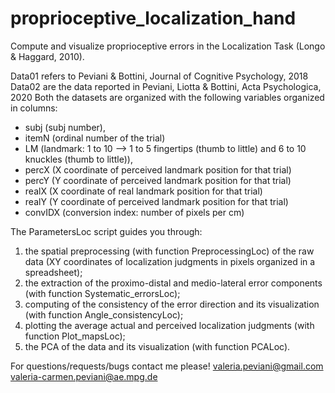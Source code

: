 # proprioceptive_localization_hand
Compute and visualize proprioceptive errors in the Localization Task (Longo & Haggard, 2010). 

Data01 refers to Peviani & Bottini, Journal of Cognitive Psychology, 2018
Data02 are the data reported in Peviani, Liotta & Bottini, Acta Psychologica, 2020
Both the datasets are organized with the following variables organized in columns:
- subj (subj number),
- itemN (ordinal number of the trial)
- LM (landmark: 1 to 10 --> 1 to 5 fingertips (thumb to little) and 6 to 10 knuckles (thumb to little)),
- percX (X coordinate of perceived landmark position for that trial)
- percY (Y coordinate of perceived landmark position for that trial)
- realX (X coordinate of real landmark position for that trial)
- realY (Y coordinate of perceived landmark position for that trial)
- convIDX (conversion index: number of pixels per cm)

The ParametersLoc script guides you through:
1) the spatial preprocessing (with function PreprocessingLoc) of the raw data (XY coordinates of localization judgments in pixels organized in a spreadsheet);
2) the extraction of the proximo-distal and medio-lateral error components (with function Systematic_errorsLoc);
3) computing of the consistency of the error direction and its visualization (with function Angle_consistencyLoc);
4) plotting the average actual and perceived localization judgments (with function Plot_mapsLoc);
5) the PCA of the data and its visualization (with function PCALoc).

For questions/requests/bugs contact me please! 
valeria.peviani@gmail.com
valeria-carmen.peviani@ae.mpg.de

